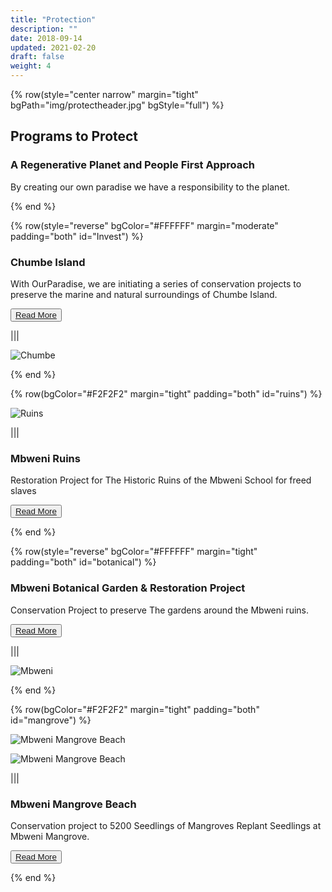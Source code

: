 ```yaml
---
title: "Protection"
description: ""
date: 2018-09-14
updated: 2021-02-20
draft: false
weight: 4
---
```


<!-- section 1 (JP) -->

{% row(style="center narrow" margin="tight" bgPath="img/protectheader.jpg" bgStyle="full") %}

<div class="bg-gray-200/50 py-4 px-4 rounded-md">

## Programs to Protect

### A Regenerative Planet and People First Approach

By creating our own paradise we have a responsibility to the planet.

</div>

{% end %}

<div class="container mx-auto">

{% row(style="reverse" bgColor="#FFFFFF" margin="moderate" padding="both" id="Invest") %}

### Chumbe Island

With OurParadise, we are initiating a series of conservation projects to preserve the marine and natural surroundings of Chumbe Island.

<button>[Read More](/protection/chumbeislandpro)</button>

|||

![Chumbe](img/chumbeprotection.png#mx-auto)

{% end %}

</div>

<!-- section 2 (Fun beach) -->

{% row(bgColor="#F2F2F2" margin="tight" padding="both" id="ruins") %}

![Ruins](img/mbweniruins3.jpeg#mx-auto)

|||

### Mbweni Ruins

Restoration Project for The Historic Ruins of the Mbweni School for freed slaves

<button>[Read More](/protection/mbweniruinspro)</button>

{% end %}


{% row(style="reverse" bgColor="#FFFFFF" margin="tight" padding="both" id="botanical") %}

### Mbweni Botanical Garden & Restoration Project

Conservation Project to preserve The gardens around the Mbweni ruins.

<button>[Read More](/protection/botanrestorpro)</button>


|||

![Mbweni](img/mbweniprotection4.jpg#mx-auto)

{% end %}


{% row(bgColor="#F2F2F2" margin="tight" padding="both" id="mangrove") %}

![Mbweni Mangrove Beach](img/mangrove_beach.png#mx-auto#medium)

![Mbweni Mangrove Beach](img/mbweni_mangrove.jpeg#mx-auto#medium)


|||

### Mbweni Mangrove Beach

Conservation project to 5200 Seedlings of Mangroves Replant Seedlings at Mbweni Mangrove.

<button>[Read More](/protection/mbwenimangrove)</button>

{% end %}

